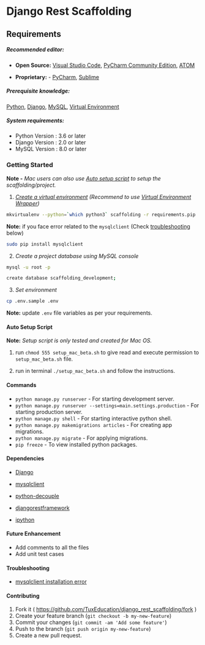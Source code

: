 # Django Rest Scaffolding

## Requirements

##### Recommended editor:

- **Open Source:** [Visual Studio Code](https://code.visualstudio.com/Download), [PyCharm Community Edition](https://www.jetbrains.com/pycharm/download/), [ATOM](https://atom.io)

- **Proprietary:** - [PyCharm](https://www.jetbrains.com/pycharm/download/), [Sublime](https://www.sublimetext.com/3)

##### Prerequisite knowledge:

[Python](https://www.python.org), [Django](https://www.djangoproject.com), [MySQL](https://www.mysql.com), [Virtual Environment](https://docs.python.org/3/library/venv.html)

##### System requirements:

- Python Version : 3.6 or later
- Django Version : 2.0 or later
- MySQL Version : 8.0 or later

### Getting Started

**Note -** *Mac users can also use [Auto setup script](#auto-setup-script) to setup the scaffolding/project.*

1. _[Create a virtual environment](https://gist.github.com/IamAdiSri/a379c36b70044725a85a1216e7ee9a46) (Recommend to use [Virtual Environment Wrapper](https://virtualenvwrapper.readthedocs.io/en/latest/))_

```sh
mkvirtualenv --python=`which python3` scaffolding -r requirements.pip
```

**Note:** if you face error related to the `mysqlclient` (Check [troubleshooting](#troubleshooting) below)

```sh
sudo pip install mysqlclient
```

2. _Create a project database using MySQL console_

```sh
mysql -u root -p
```

```sh
create database scaffolding_development;
```

3. _Set environment_

```sh
cp .env.sample .env
```

**Note:** update `.env` file variables as per your requirements.

#### Auto Setup Script

**Note:** *Setup script is only tested and created for Mac OS.*

1. run `chmod 555 setup_mac_beta.sh` to give read and execute permission to `setup_mac_beta.sh` file.

2. run in terminal `./setup_mac_beta.sh` and follow the instructions.

#### Commands

- `python manage.py runserver` - For starting development server.
- `python manage.py runserver --settings=main.settings.production` - For starting production server.
- `python manage.py shell` - For starting interactive python shell.
- `python manage.py makemigrations articles` - For creating app migrations.
- `python manage.py migrate` - For applying migrations.
- `pip freeze` - To view installed python packages.

#### Dependencies

- [Django](https://pypi.org/project/Django/)

- [mysqlclient](https://pypi.org/project/mysqlclient/)

- [python-decouple](https://pypi.org/project/python-decouple/)

- [djangorestframework](https://www.django-rest-framework.org)

- [ipython](https://pypi.org/project/ipython/)

#### Future Enhancement

- Add comments to all the files
- Add unit test cases

#### Troubleshooting

- [mysqlclient installation error](https://medium.com/@shandou/pipenv-install-mysqlclient-on-macosx-7c253b0112f2)

#### Contributing

1. Fork it ( https://github.com/TuxEducation/django_rest_scaffolding/fork )
2. Create your feature branch (`git checkout -b my-new-feature`)
3. Commit your changes (`git commit -am 'Add some feature'`)
4. Push to the branch (`git push origin my-new-feature`)
5. Create a new pull request.
